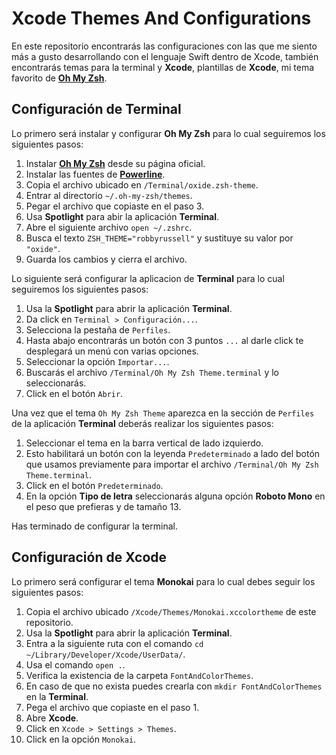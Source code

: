 # Xcode Themes And Configurations

En este repositorio encontrarás las configuraciones con las que me siento más a gusto desarrollando con el lenguaje Swift dentro de Xcode, también encontrarás temas para la terminal y **Xcode**, plantillas de **Xcode**, mi tema favorito de [**Oh My Zsh**](https://ohmyz.sh).

## Configuración de Terminal

Lo primero será instalar y configurar **Oh My Zsh** para lo cual seguiremos los siguientes pasos:

1. Instalar [**Oh My Zsh**](https://ohmyz.sh) desde su página oficial.
2. Instalar las fuentes de [**Powerline**](https://github.com/powerline/fonts).
3. Copia el archivo ubicado en `/Terminal/oxide.zsh-theme`.
4. Entrar al directorio `~/.oh-my-zsh/themes`.
5. Pegar el archivo que copiaste en el paso 3.
6. Usa **Spotlight** para abir la aplicación **Terminal**.
7. Abre el siguiente archivo `open ~/.zshrc`.
8. Busca el texto `ZSH_THEME="robbyrussell"` y sustituye su valor por `"oxide"`.
9. Guarda los cambios y cierra el archivo.

Lo siguiente será configurar la aplicacion de **Terminal** para lo cual seguiremos los siguientes pasos:

1. Usa la **Spotlight** para abrir la aplicación **Terminal**.
2. Da click en `Terminal > Configuración...`.
3. Selecciona la pestaña de `Perfiles`.
4. Hasta abajo encontrarás un botón con 3 puntos `...` al darle click te desplegará un menú con varias opciones.
5. Seleccionar la opción `Importar...`.
6. Buscarás el archivo `/Terminal/Oh My Zsh Theme.terminal` y lo seleccionarás.
7. Click en el botón `Abrir`.

Una vez que el tema `Oh My Zsh Theme` aparezca en la sección de `Perfiles` de la aplicación **Terminal** deberás realizar los siguientes pasos:

1. Seleccionar el tema en la barra vertical de lado izquierdo.
2. Esto habilitará un botón con la leyenda `Predeterminado` a lado del botón que usamos previamente para importar el archivo `/Terminal/Oh My Zsh Theme.terminal`.
3. Click en el botón `Predeterminado`.
4. En la opción **Tipo de letra** seleccionarás alguna opción **Roboto Mono** en el peso que prefieras y de tamaño 13.

Has terminado de configurar la terminal.

## Configuración de Xcode

Lo primero será configurar el tema **Monokai** para lo cual debes seguir los siguientes pasos:

1. Copia el archivo ubicado `/Xcode/Themes/Monokai.xccolortheme` de este repositorio.
2. Usa la **Spotlight** para abrir la aplicación **Terminal**.
3. Entra a la siguiente ruta con el comando `cd ~/Library/Developer/Xcode/UserData/`.
4. Usa el comando `open .`.
5. Verifica la existencia de la carpeta `FontAndColorThemes`.
6. En caso de que no exista puedes crearla con `mkdir FontAndColorThemes` en la **Terminal**.
7. Pega el archivo que copiaste en el paso 1.
8. Abre **Xcode**.
9. Click en `Xcode > Settings > Themes`.
10. Click en la opción `Monokai`.
